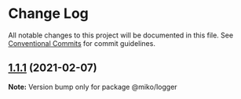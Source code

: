 # Change Log

All notable changes to this project will be documented in this file.
See [Conventional Commits](https://conventionalcommits.org) for commit guidelines.

## [1.1.1](https://github.com/SocketSomeone/Miko/compare/@miko/logger@1.1.0...@miko/logger@1.1.1) (2021-02-07)

**Note:** Version bump only for package @miko/logger
